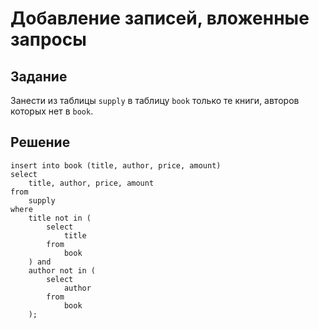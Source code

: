 # Добавление записей, вложенные запросы

## Задание

Занести из таблицы `supply` в таблицу `book` только те книги, авторов которых нет в `book`.

## Решение

```
insert into book (title, author, price, amount)
select
    title, author, price, amount
from
    supply
where
    title not in (
        select 
            title
        from 
            book
    ) and
    author not in (
        select 
            author
        from 
            book
    );
```
